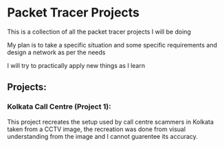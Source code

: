 # Packet Tracer Projects

This is a collection of all the packet tracer projects I will be doing

My plan is to take a specific situation and some specific requirements and design a network as per the needs

I will try to practically apply new things as I learn

## Projects:

### Kolkata Call Centre (Project 1):
This project recreates the setup used by call centre scammers in Kolkata taken from a CCTV image, the recreation was done from visual understanding from the image and I cannot guarentee its accuracy.